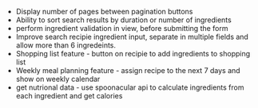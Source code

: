 - Display number of pages between pagination buttons
- Ability to sort search results by duration or number of ingredients
- perform ingredient validation in view, before submitting the form
- Improve search recipie ingredient input, separate in multiple fields and allow more than 6 ingredeints.
- Shopping list feature - button on recipie to add ingredients to shopping list
- Weekly meal planning feature - assign recipe to the next 7 days and show on weekly calendar
- get nutrional data - use spoonacular api to calculate ingredients from each ingredient and get calories
